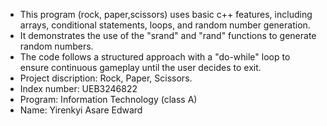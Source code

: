 - This program (rock, paper,scissors) uses basic c++ features, including arrays, conditional statements, loops, and random number generation.
- It demonstrates the use of the "srand" and "rand" functions to generate random numbers.
- The code follows a structured approach with a "do-while" loop to ensure continuous gameplay until the user decides to exit.
- Project discription: Rock, Paper, Scissors.
- Index number: UEB3246822
- Program: Information Technology (class A)
- Name: Yirenkyi Asare Edward
